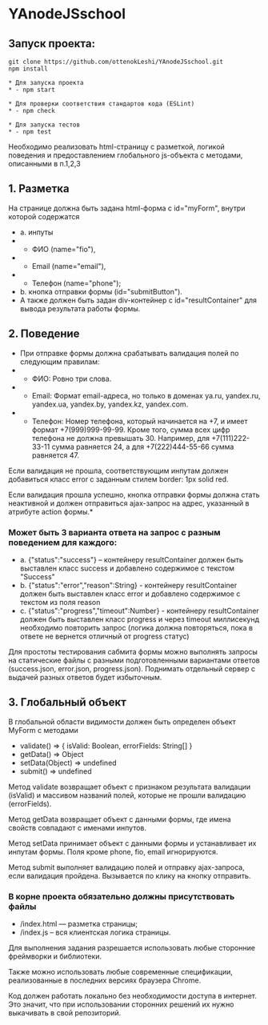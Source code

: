 # YAnodeJSschool

## Запуск проекта: 
```
git clone https://github.com/ottenokLeshi/YAnodeJSschool.git
npm install

* Для запуска проекта
* - npm start

* Для проверки соответствия стандартов кода (ESLint)
* - npm check

* Для запуска тестов
* - npm test
```

Необходимо реализовать html-страницу с разметкой, логикой поведения и предоставлением глобального js-объекта с методами, описанными в п.1,2,3

## 1. Разметка

На странице должна быть задана html-форма с id="myForm", внутри которой содержатся
* a. инпуты
* - ФИО (name="fio"),
* - Email (name="email"),
* - Телефон (name="phone");
* b. кнопка отправки формы (id="submitButton").
* А также должен быть задан div-контейнер с id="resultContainer" для вывода результата работы формы.

## 2. Поведение

* При отправке формы должна срабатывать валидация полей по следующим правилам:
* - ФИО: Ровно три слова.
* - Email: Формат email-адреса, но только в доменах ya.ru, yandex.ru, yandex.ua, yandex.by, yandex.kz, yandex.com.
* - Телефон: Номер телефона, который начинается на +7, и имеет формат +7(999)999-99-99. Кроме того, сумма всех цифр телефона не должна превышать 30. Например, для +7(111)222-33-11 сумма равняется 24, а для +7(222)444-55-66 сумма равняется 47.

Если валидация не прошла, соответствующим инпутам должен добавиться класс error с заданным стилем border: 1px solid red.

Если валидация прошла успешно, кнопка отправки формы должна стать неактивной и должен отправиться ajax-запрос на адрес, указанный в атрибуте action формы.*

### Может быть 3 варианта ответа на запрос с разным поведением для каждого:
* a. {"status":"success"} – контейнеру resultContainer должен быть выставлен класс success и добавлено содержимое с текстом "Success"
* b. {"status":"error","reason":String} - контейнеру resultContainer должен быть выставлен класс error и добавлено содержимое с текстом из поля reason
* c. {"status":"progress","timeout":Number} - контейнеру resultContainer должен быть выставлен класс progress и через timeout миллисекунд необходимо повторить запрос (логика должна повторяться, пока в ответе не вернется отличный от progress статус)

Для простоты тестирования сабмита формы можно выполнять запросы на статические файлы с разными подготовленными вариантами ответов (success.json, error.json, progress.json). Поднимать отдельный сервер с выдачей разных ответов будет избыточным.

## 3. Глобальный объект

В глобальной области видимости должен быть определен объект MyForm с методами
* validate() => { isValid: Boolean, errorFields: String[] }
* getData() => Object
* setData(Object) => undefined
* submit() => undefined

Метод validate возвращает объект с признаком результата валидации (isValid) и массивом названий полей, которые не прошли валидацию (errorFields).

Метод getData возвращает объект с данными формы, где имена свойств совпадают с именами инпутов.

Метод setData принимает объект с данными формы и устанавливает их инпутам формы. Поля кроме phone, fio, email игнорируются.

Метод submit выполняет валидацию полей и отправку ajax-запроса, если валидация пройдена. Вызывается по клику на кнопку отправить.


### В корне проекта обязательно должны присутствовать файлы
* /index.html — разметка страницы;
* /index.js – вся клиентская логика страницы.

Для выполнения задания разрешается использовать любые сторонние фреймворки и библиотеки.

Также можно использовать любые современные спецификации, реализованные в последних версиях браузера Chrome.

Код должен работать локально без необходимости доступа в интернет. Это значит, что при использовании сторонних решений их нужно выкачивать в свой репозиторий.
